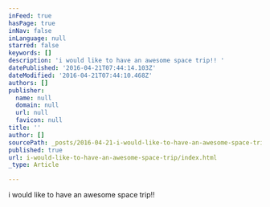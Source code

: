 ```yaml
---
inFeed: true
hasPage: true
inNav: false
inLanguage: null
starred: false
keywords: []
description: 'i would like to have an awesome space trip!! '
datePublished: '2016-04-21T07:44:14.103Z'
dateModified: '2016-04-21T07:44:10.468Z'
authors: []
publisher:
  name: null
  domain: null
  url: null
  favicon: null
title: ''
author: []
sourcePath: _posts/2016-04-21-i-would-like-to-have-an-awesome-space-trip.md
published: true
url: i-would-like-to-have-an-awesome-space-trip/index.html
_type: Article

---
```

i would like to have an awesome space trip!!